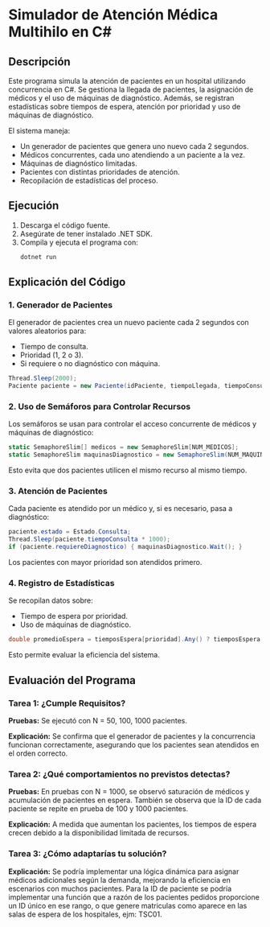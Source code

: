 # Simulador de Atención Médica Multihilo en C#

## Descripción

Este programa simula la atención de pacientes en un hospital utilizando concurrencia en C#. Se gestiona la llegada de pacientes, la asignación de médicos y el uso de máquinas de diagnóstico. Además, se registran estadísticas sobre tiempos de espera, atención por prioridad y uso de máquinas de diagnóstico.

El sistema maneja:

- Un generador de pacientes que genera uno nuevo cada 2 segundos.
- Médicos concurrentes, cada uno atendiendo a un paciente a la vez.
- Máquinas de diagnóstico limitadas.
- Pacientes con distintas prioridades de atención.
- Recopilación de estadísticas del proceso.

## Ejecución

1. Descarga el código fuente.
2. Asegúrate de tener instalado .NET SDK.
3. Compila y ejecuta el programa con:
   ```sh
   dotnet run
   ```

## Explicación del Código

### 1. Generador de Pacientes

El generador de pacientes crea un nuevo paciente cada 2 segundos con valores aleatorios para:
- Tiempo de consulta.
- Prioridad (1, 2 o 3).
- Si requiere o no diagnóstico con máquina.

```csharp
Thread.Sleep(2000);
Paciente paciente = new Paciente(idPaciente, tiempoLlegada, tiempoConsulta, requiereDiagnostico, prioridad);
```

### 2. Uso de Semáforos para Controlar Recursos

Los semáforos se usan para controlar el acceso concurrente de médicos y máquinas de diagnóstico:

```csharp
static SemaphoreSlim[] medicos = new SemaphoreSlim[NUM_MEDICOS];
static SemaphoreSlim maquinasDiagnostico = new SemaphoreSlim(NUM_MAQUINAS_DIAGNOSTICO);
```

Esto evita que dos pacientes utilicen el mismo recurso al mismo tiempo.

### 3. Atención de Pacientes

Cada paciente es atendido por un médico y, si es necesario, pasa a diagnóstico:

```csharp
paciente.estado = Estado.Consulta;
Thread.Sleep(paciente.tiempoConsulta * 1000);
if (paciente.requiereDiagnostico) { maquinasDiagnostico.Wait(); }
```

Los pacientes con mayor prioridad son atendidos primero.

### 4. Registro de Estadísticas

Se recopilan datos sobre:
- Tiempo de espera por prioridad.
- Uso de máquinas de diagnóstico.

```csharp
double promedioEspera = tiemposEspera[prioridad].Any() ? tiemposEspera[prioridad].Average() : 0;
```

Esto permite evaluar la eficiencia del sistema.

## Evaluación del Programa

### Tarea 1: ¿Cumple Requisitos?

**Pruebas:** Se ejecutó con N = 50, 100, 1000 pacientes.

**Explicación:** Se confirma que el generador de pacientes y la concurrencia funcionan correctamente, asegurando que los pacientes sean atendidos en el orden correcto.

### Tarea 2: ¿Qué comportamientos no previstos detectas?

**Pruebas:** En pruebas con N = 1000, se observó saturación de médicos y acumulación de pacientes en espera.
También se observa que la ID de cada paciente se repite en prueba de 100 y 1000 pacientes.

**Explicación:** A medida que aumentan los pacientes, los tiempos de espera crecen debido a la disponibilidad limitada de recursos.

### Tarea 3: ¿Cómo adaptarías tu solución?

**Explicación:** Se podría implementar una lógica dinámica para asignar médicos adicionales según la demanda, mejorando la eficiencia en escenarios con muchos pacientes.
Para la ID de paciente se podría implementar una función que a razón de los pacientes pedidos proporcione un ID único en ese rango, o que genere matriculas como aparece en las salas de espera de los hospitales, ejm: TSC01.

